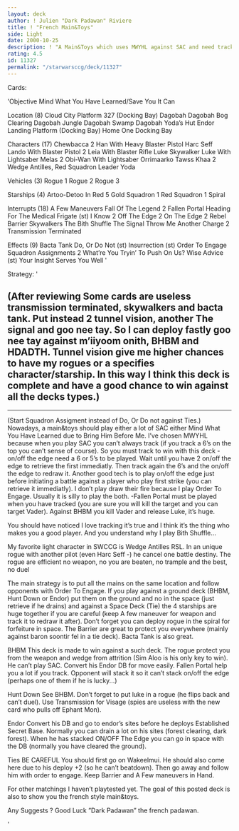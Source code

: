 ```yaml
---
layout: deck
author: ! Julien "Dark Padawan" Riviere
title: ! "French Main&Toys"
side: Light
date: 2000-10-25
description: ! "A Main&Toys which uses MWYHL against SAC and need tracking to win."
rating: 4.5
id: 11327
permalink: "/starwarsccg/deck/11327"
---
```

Cards: 

'Objective
       Mind What You Have Learned/Save You It Can

Location (8)
       Cloud City Platform 327 (Docking Bay)
       Dagobah
       Dagobah Bog Clearing
       Dagobah Jungle
       Dagobah Swamp
       Dagobah Yoda’s Hut
       Endor Landing Platform (Docking Bay)
       Home One Docking Bay

Characters (17)
       Chewbacca
     2 Han With Heavy Blaster Pistol
       Harc Seff
       Lando With Blaster Pistol
     2 Leia With Blaster Rifle
       Luke Skywalker
       Luke With Lightsaber
       Melas
     2 Obi-Wan With Lightsaber
       Orrimaarko
       Tawss Khaa
     2 Wedge Antilles, Red Squadron Leader
       Yoda

Vehicles (3)
       Rogue 1
       Rogue 2
       Rogue 3

Starships (4)
       Artoo-Detoo In Red 5
       Gold Squadron 1
       Red Squadron 1
       Spiral

Interrupts (18)
       A Few Maneuvers
       Fall Of The Legend
     2 Fallen Portal
       Heading For The Medical Frigate (st)
       I Know
     2 Off The Edge
     2 On The Edge
     2 Rebel Barrier
       Skywalkers
       The Bith Shuffle
       The Signal
       Throw Me Another Charge
     2 Transmission Terminated

Effects (9)
       Bacta Tank
       Do, Or Do Not (st)
       Insurrection (st)
       Order To Engage
       Squadron Assignments
     2 What’re You Tryin’ To Push On Us?
       Wise Advice (st)
       Your Insight Serves You Well  '

Strategy: '

(After reviewing Some cards are useless transmission terminated, skywalkers and bacta tank. Put instead 2 tunnel vision, another The signal and goo nee tay. So I can deploy fastly goo nee tay against m’iiyoom onith, BHBM and HDADTH. Tunnel vision give me higher chances to have my rogues or a specifies character/starship. In this way I think this deck is complete and have a good chance to win against all the decks types.)
-------------------------------------------------------
-------------------------------------------------------
(Start Squadron Assigment instead of Do, Or Do not against Ties.)
Nowadays, a main&toys should play either a lot of SAC either Mind What You Have Learned due to Bring Him Before Me. I’ve chosen MWYHL because when you play SAC you can’t always track (if you track a 6’s on the top you can’t sense of course).
So you must track to win with this deck
	-on/off the edge need a 6 or 5’s to be played. Wait until you have 2 on/off the edge to retrieve the first immediatly. Then track again the 6’s and the on/off the edge to redraw it. Another good tech is to play on/off the edge just before initiating a battle against a player who play first strike (you can retrieve it immediatly). I don’t play draw their fire because I play Order To Engage. Usually it is silly to play the both.
	-Fallen Portal must be played when you have tracked (you are sure you will kill the target and you can target Vader). Against BHBM you kill Vader and release Luke, it’s huge.

You should have noticed I love tracking it’s true and I think it’s the thing who makes you a good player. And you understand why I play Bith Shuffle...

My favorite light character in SWCCG is Wedge Antilles RSL. In an unique rogue with another pilot (even Harc Seff -) he cancel one battle destiny. The rogue are efficient no weapon, no you are beaten, no trample and the best, no duel 

The main strategy is to put all the mains on the same location and follow opponents with Order To Engage. If you play against a ground deck (BHBM, Hunt Down or Endor) put them on the ground and no in the space (just retrieve if he drains) and against a Space Deck (Tie) the 4 starships are huge together if you are careful (keep A few maneuver for weapon and track it to redraw it after). Don’t forget you can deploy rogue in the spiral for forfeiture in space. The Barrier are great to protect you everywhere (mainly against baron soontir fel in a tie deck). Bacta Tank is also great.

BHBM
	This deck is made to win against a such deck. The rogue protect you from the weapon and wedge from attrition (Sim Aloo is his only key to win). He can’t play SAC. Convert his Endor DB for move easily. Fallen Portal help you a lot if you track. Opponent will stack it so it can’t stack on/off the edge (perhaps one of them if he is lucky...)

Hunt Down
	See BHBM. Don’t forget to put luke in a rogue (he flips back and can’t duel). Use Transmission for Visage (spies are useless with the new card who pulls off Ephant Mon).

Endor
	Convert his DB and go to endor’s sites before he deploys Established Secret Base. Normally you can drain a lot on his sites (forest clearing, dark forest). When he has stacked ON/OFF The Edge you can go in space with the DB (normally you have cleared the ground).

Ties
	BE CAREFUL  You should first go on Wakeelmui. He should also come here due to his deploy +2 (so he can’t beatdown). Then go away and follow him with order to engage. Keep Barrier and A Few maneuvers in Hand.

For other matchings I haven’t playtested yet. The goal of this posted deck is also to show you the french style main&toys.

Any Suggests ?
Good Luck 
”Dark Padawan” the french padawan.



'
